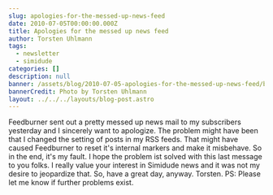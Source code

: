 ```yaml
---
slug: apologies-for-the-messed-up-news-feed
date: 2010-07-05T00:00:00.000Z
title: Apologies for the messed up news feed
author: Torsten Uhlmann
tags:
  - newsletter
  - simidude
categories: []
description: null
banner: /assets/blog/2010-07-05-apologies-for-the-messed-up-news-feed/banner.jpg
bannerCredit: Photo by Torsten Uhlmann
layout: ../../../layouts/blog-post.astro
---
```


Feedburner sent out a pretty messed up news mail to my subscribers yesterday and I sincerely want to apologize. The problem might have been that I changed the setting of posts in my RSS feeds. That might have caused Feedburner to reset it's internal markers and make it misbehave. So in the end, it's my fault. I hope the problem ist solved with this last message to you folks. I really value your interest in Simidude news and it was not my desire to jeopardize that. So, have a great day, anyway. Torsten. PS: Please let me know if further problems exist.
